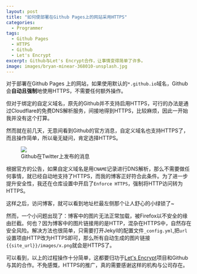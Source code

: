 ```yaml
---
layout: post
title: "如何使部署在Github Pages上的网站采用HTTPS"
categories:
  - Programmer
tags:
  - Github Pages
  - HTTPS
  - Github
  - Let's Encrypt
excerpt: Github与Let's Encrypt合作，让事情变得简单了许多。
image: images/bryan-minear-368010-unsplash.jpg
---
```


对于部署在Github Pages 上的网站，如果使用默认的`*.github.io`域名，Github 会**自动且强制**地使用HTTPS，不需要任何额外操作。

但对于绑定的自定义域名，原先的Github并不支持启用HTTPS，可行的办法是通过Cloudflare的免费DNS解析服务，间接地得到HTTPS，比较麻烦，因此一开始我并没有这个打算。

然而就在前几天，无意间看到Github的官方消息，自定义域名也支持HTTPS了，而且操作简单，所以毫无疑问，肯定选择HTTPS。

<figure>
    <a href="/images/github-https-twitter.png"><img src="/images/github-https-twitter.png"></a>
    <figcaption>Github在Twitter上发布的消息</figcaption>
</figure>

根据官方的公告，如果自定义域名是用`CNAME`记录进行DNS解析，那么不需要做任何事情，就已经自动地支持了HTTPS，而我的博客正好符合此条件。为了进一步提升安全性，我还在仓库设置中开启了`Enforce HTTPS`，强制将HTTP访问转为HTTPS。

这样之后，访问博客，就可以看到地址栏最左侧那个让人舒心的小绿锁了~

然而，一个小问题出现了：博客中的图片无法正常加载，被Firefox以不安全的缘由拦截。何也？因为博客中的图片链接用的是HTTP，混杂在HTTPS中，自然存在安全风险。解决方法也很简单，只需要打开Jekyll的配置文件`_config.yml`,把`url`设置项由HTTP改为HTTPS即可，那么所有自动生成的图片链接`{{site_url}}/images/x.png`就会是HTTPS了。

可以看到，以上的过程操作十分简单，这都要归功于[Let's Encrypt](https://letsencrypt.org/)项目和Github与其的合作。不免感慨，HTTPS的推广，真的需要感谢这样的机构与公司存在。





